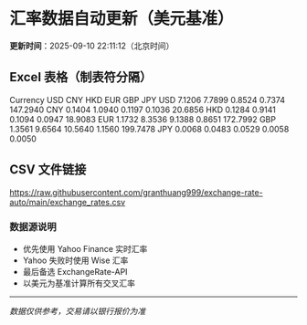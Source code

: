 # 汇率数据自动更新（美元基准）

**更新时间**：2025-09-10 22:11:12（北京时间）

## Excel 表格（制表符分隔）

Currency	USD	CNY	HKD	EUR	GBP	JPY
USD		7.1206	7.7899	0.8524	0.7374	147.2940
CNY	0.1404		1.0940	0.1197	0.1036	20.6856
HKD	0.1284	0.9141		0.1094	0.0947	18.9083
EUR	1.1732	8.3536	9.1388		0.8651	172.7992
GBP	1.3561	9.6564	10.5640	1.1560		199.7478
JPY	0.0068	0.0483	0.0529	0.0058	0.0050	

## CSV 文件链接

https://raw.githubusercontent.com/granthuang999/exchange-rate-auto/main/exchange_rates.csv

### 数据源说明
- 优先使用 Yahoo Finance 实时汇率
- Yahoo 失败时使用 Wise 汇率
- 最后备选 ExchangeRate-API
- 以美元为基准计算所有交叉汇率

---
*数据仅供参考，交易请以银行报价为准*